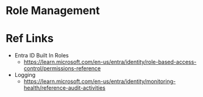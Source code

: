 # Role Management 


# Ref Links
- Entra ID Built In Roles
  - https://learn.microsoft.com/en-us/entra/identity/role-based-access-control/permissions-reference
- Logging 
  - https://learn.microsoft.com/en-us/entra/identity/monitoring-health/reference-audit-activities